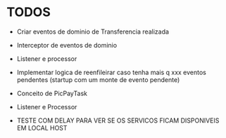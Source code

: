 # TODOS

- Criar eventos de dominio de Transferencia realizada
- Interceptor de eventos de dominio
- Listener e processor
- Implementar logica de reenfileirar caso tenha mais q xxx eventos pendentes (startup com um monte de evento pendente)

- Conceito de PicPayTask
- Listener e Processor



- TESTE COM DELAY PARA VER SE OS SERVICOS FICAM DISPONIVEIS EM LOCAL HOST
